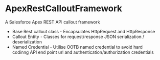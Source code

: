# ApexRestCalloutFramework
A Salesforce Apex REST API callout framework

* Base Rest callout class - Encapsulates HttpRequest and HttpResponse
* Callout Entity - Classes for request/response JSON serialization / deserialization
* Named Credential - Utilise OOTB named credential to avoid hard codinng API end point url and authentication/authorization credentials
